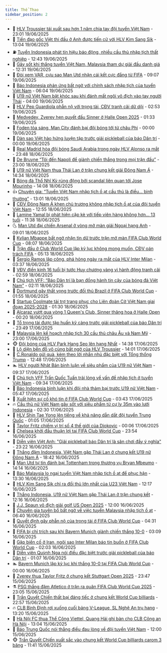 ```yaml
---
title: Thể Thao
sidebar_position: 2
---
```


<!-- dantri-the-thao:START -->
- 🎡 [HLV Troussier tái xuất sau hơn 1 năm chia tay đội tuyển Việt Nam](https://dantri.com.vn/the-thao/hlv-troussier-tai-xuat-sau-hon-1-nam-chia-tay-doi-tuyen-viet-nam-20250619231018144.htm) - 23:01 19/06/2025
- 💯 [Tiền đạo gốc Việt thi đấu ở Anh được tiến cử với HLV Kim Sang Sik](https://dantri.com.vn/the-thao/tien-dao-goc-viet-thi-dau-o-anh-duoc-tien-cu-voi-hlv-kim-sang-sik-20250619195144622.htm) - 13:04 19/06/2025
- ⛽️ [Tuyển Indonesia phát tín hiệu báo động, nhiều cầu thủ nhập tịch thất nghiệp](https://dantri.com.vn/the-thao/tuyen-indonesia-phat-tin-hieu-bao-dong-nhieu-cau-thu-nhap-tich-that-nghiep-20250619181959494.htm) - 12:43 19/06/2025
- 💃 [Gây sốt khi thắng tuyển Việt Nam, Malaysia tham dự giải đấu danh giá](https://dantri.com.vn/the-thao/gay-sot-khi-thang-tuyen-viet-nam-malaysia-tham-du-giai-dau-danh-gia-20250619191559299.htm) - 12:31 19/06/2025
- 🌈 [Đòi xem VAR, cựu sao Man Utd nhận cái kết cực đắng từ FIFA](https://dantri.com.vn/the-thao/doi-xem-var-cuu-sao-man-utd-nhan-cai-ket-cuc-dang-tu-fifa-20250619160651906.htm) - 09:07 19/06/2025
- 🦅 [Báo Indonesia phản ứng bất ngờ với chính sách nhập tịch của tuyển Việt Nam](https://dantri.com.vn/the-thao/bao-indonesia-phan-ung-bat-ngo-voi-chinh-sach-nhap-tich-cua-tuyen-viet-nam-20250619130428628.htm) - 06:04 19/06/2025
- 🌝 [U19 nữ Việt Nam bật khóc sau khi đánh mất ngôi vô địch vào tay người Thái](https://dantri.com.vn/the-thao/u19-nu-viet-nam-bat-khoc-sau-khi-danh-mat-ngoi-vo-dich-vao-tay-nguoi-thai-20250618234931166.htm) - 04:00 19/06/2025
- 🚀 [HLV Pep Guardiola phẫn nộ với trọng tài, CĐV tranh cãi dữ dội](https://dantri.com.vn/the-thao/hlv-pep-guardiola-phan-no-voi-trong-tai-cdv-tranh-cai-du-doi-20250619095246733.htm) - 02:53 19/06/2025
- 🎉 [Medvedev, Zverev hẹn quyết đấu Sinner ở Halle Open 2025](https://dantri.com.vn/the-thao/medvedev-zverev-hen-quyet-dau-sinner-o-halle-open-2025-20250619083208590.htm) - 01:33 19/06/2025
- 📝 [Foden tỏa sáng, Man City đánh bại đội bóng tới từ châu Phi](https://dantri.com.vn/the-thao/foden-toa-sang-man-city-danh-bai-doi-bong-toi-tu-chau-phi-20250619070004826.htm) - 00:00 19/06/2025
- 🦄 [Dàn sao Việt hào hứng luyện tập trước giải pickleball của báo Dân trí](https://dantri.com.vn/the-thao/dan-sao-viet-hao-hung-luyen-tap-truoc-giai-pickleball-cua-bao-dan-tri-20250618154800515.htm) - 00:00 19/06/2025
- 🎉 [Real Madrid hòa đội bóng Saudi Arabia trong ngày HLV Alonso ra mắt](https://dantri.com.vn/the-thao/real-madrid-hoa-doi-bong-saudi-arabia-trong-ngay-hlv-alonso-ra-mat-20250619064719580.htm) - 23:48 18/06/2025
- 💼 [De Bruyne “Tôi đến Napoli để giành chiến thắng trong mọi trận đấu”](https://dantri.com.vn/the-thao/de-bruyne-toi-den-napoli-de-gianh-chien-thang-trong-moi-tran-dau-20250619003212234.htm) - 23:00 18/06/2025
- 🤡 [U19 nữ Việt Nam thua Thái Lan ở trận chung kết giải Đông Nam Á](https://dantri.com.vn/the-thao/u19-nu-viet-nam-thua-thai-lan-o-tran-chung-ket-giai-dong-nam-a-20250618213153278.htm) - 14:34 18/06/2025
- 🦆 [Bóng đá Thổ Nhĩ Kỳ rúng động bởi scandal liên quan tới Jose Mourinho](https://dantri.com.vn/the-thao/bong-da-tho-nhi-ky-rung-dong-boi-scandal-lien-quan-toi-jose-mourinho-20250618210811016.htm) - 14:08 18/06/2025
- 👍 [Chuyên gia: “Tuyển Việt Nam nhập tịch ồ ạt cầu thủ là điều… bình thường”](https://dantri.com.vn/the-thao/chuyen-gia-tuyen-viet-nam-nhap-tich-o-at-cau-thu-la-dieu-binh-thuong-20250618192009568.htm) - 13:01 18/06/2025
- 💼 [CĐV Đông Nam Á khen chủ trương không nhập tịch ồ ạt của đội tuyển Việt Nam](https://dantri.com.vn/the-thao/cdv-dong-nam-a-khen-chu-truong-khong-nhap-tich-o-at-cua-doi-tuyen-viet-nam-20250618181518781.htm) - 12:55 18/06/2025
- 🦒 [Lamine Yamal bị phát hiện cặp kè với tiếp viên hàng không hơn… 13 tuổi](https://dantri.com.vn/the-thao/lamine-yamal-bi-phat-hien-cap-ke-voi-tiep-vien-hang-khong-hon-13-tuoi-20250618183802834.htm) - 11:38 18/06/2025
- 🌜 [Man Utd đại chiến Arsenal ở vòng mở màn giải Ngoại hạng Anh](https://dantri.com.vn/the-thao/man-utd-dai-chien-arsenal-o-vong-mo-man-giai-ngoai-hang-anh-20250618155314126.htm) - 09:01 18/06/2025
- 🦆 [Kylian Mbappe bất ngờ nhận tin dữ trước trận mở màn FIFA Club World Cup](https://dantri.com.vn/the-thao/kylian-mbappe-bat-ngo-nhan-tin-du-truoc-tran-mo-man-fifa-club-world-cup-20250618150702794.htm) - 08:07 18/06/2025
- 💪 [Trận đấu ở Club World Cup lập kỷ lục không mong muốn, CĐV oán trách FIFA](https://dantri.com.vn/the-thao/tran-dau-o-club-world-cup-lap-ky-luc-khong-mong-muon-cdv-oan-trach-fifa-20250618121234311.htm) - 05:13 18/06/2025
- 🧠 [Sergio Ramos lập công, phá hỏng ngày ra mắt của HLV Inter Milan](https://dantri.com.vn/the-thao/sergio-ramos-lap-cong-pha-hong-ngay-ra-mat-cua-hlv-inter-milan-20250618103736453.htm) - 03:37 18/06/2025
- 🦄 [VĐV điền kinh 16 tuổi bị tước Huy chương vàng vì hành động tranh cãi](https://dantri.com.vn/the-thao/vdv-dien-kinh-16-tuoi-bi-tuoc-huy-chuong-vang-vi-hanh-dong-tranh-cai-20250618095922279.htm) - 02:59 18/06/2025
- 🥸 [Chủ tịch VFF: “Báo Dân trí là bạn đồng hành tin cậy của bóng đá Việt Nam”](https://dantri.com.vn/the-thao/chu-tich-vff-bao-dan-tri-la-ban-dong-hanh-tin-cay-cua-bong-da-viet-nam-20250614234027187.htm) - 02:11 18/06/2025
- 🤠 [Dortmund gây thất vọng trước đối thủ Brazil ở FIFA Club World Cup](https://dantri.com.vn/the-thao/dortmund-gay-that-vong-truoc-doi-thu-brazil-o-fifa-club-world-cup-20250618072513744.htm) - 01:55 18/06/2025
- 👺 [Startup Coolmate tài trợ trang phục cho Liên đoàn Cờ Việt Nam giai đoạn 2025-2028](https://dantri.com.vn/the-thao/startup-coolmate-tai-tro-trang-phuc-cho-lien-doan-co-viet-nam-giai-doan-2025-2028-20250617230556532.htm) - 01:30 18/06/2025
- 📝 [Alcaraz vượt qua vòng 1 Queen&#39;s Club, Sinner thăng hoa ở Halle Open](https://dantri.com.vn/the-thao/alcaraz-vuot-qua-vong-1-queens-club-sinner-thang-hoa-o-halle-open-20250618071857572.htm) - 00:20 18/06/2025
- 🦆 [Tổ trọng tài được tập huấn kỹ càng trước giải pickleball của báo Dân trí](https://dantri.com.vn/the-thao/to-trong-tai-duoc-tap-huan-ky-cang-truoc-giai-pickleball-cua-bao-dan-tri-20250617223657357.htm) - 23:49 17/06/2025
- 🥳 [Malaysia lên kế hoạch nhập tịch 30 cầu thủ châu Âu và Nam Mỹ](https://dantri.com.vn/the-thao/malaysia-len-ke-hoach-nhap-tich-30-cau-thu-chau-au-va-nam-my-20250617171653893.htm) - 23:00 17/06/2025
- 🐵 [Đội bóng của HLV Park Hang Seo lên hạng Nhất](https://dantri.com.vn/the-thao/doi-bong-cua-hlv-park-hang-seo-len-hang-nhat-20250617213816420.htm) - 14:38 17/06/2025
- 🤩 [Lộ diện bến đỗ vô cùng bất ngờ của HLV Troussier](https://dantri.com.vn/the-thao/lo-dien-ben-do-vo-cung-bat-ngo-cua-hlv-troussier-20250617205010399.htm) - 14:01 17/06/2025
- 🤠 [C.Ronaldo gửi quà, kèm theo lời nhắn nhủ đặc biệt với Tổng thống Trump](https://dantri.com.vn/the-thao/cronaldo-gui-qua-kem-theo-loi-nhan-nhu-dac-biet-voi-tong-thong-trump-20250617194800016.htm) - 12:48 17/06/2025
- 🏊 [HLV người Nhật Bản bình luận về siêu phẩm của U19 nữ Việt Nam](https://dantri.com.vn/the-thao/hlv-nguoi-nhat-ban-binh-luan-ve-sieu-pham-cua-u19-nu-viet-nam-20250617120414369.htm) - 09:37 17/06/2025
- 🗽 [Chủ tịch VFF Trần Quốc Tuấn trải lòng về vấn đề nhập tịch ở tuyển Việt Nam](https://dantri.com.vn/the-thao/chu-tich-vff-tran-quoc-tuan-trai-long-ve-van-de-nhap-tich-o-tuyen-viet-nam-20250617163325735.htm) - 09:34 17/06/2025
- 🚀 [Báo Indonesia bình luận khi đội nhà thảm bại trước U19 nữ Việt Nam](https://dantri.com.vn/the-thao/bao-indonesia-binh-luan-khi-doi-nha-tham-bai-truoc-u19-nu-viet-nam-20250617124741935.htm) - 05:47 17/06/2025
- 🎉 [Xuất hiện sự cố khó tin ở FIFA Club World Cup](https://dantri.com.vn/the-thao/xuat-hien-su-co-kho-tin-o-fifa-club-world-cup-20250617104341163.htm) - 03:43 17/06/2025
- 🔥 [Cầu thủ nữ Việt Nam gây sốt với siêu phẩm từ cự ly 35m vào lưới Indonesia](https://dantri.com.vn/the-thao/cau-thu-nu-viet-nam-gay-sot-voi-sieu-pham-tu-cu-ly-35m-vao-luoi-indonesia-20250617092020448.htm) - 02:30 17/06/2025
- 🎉 [HLV Shin Tae Yong lên tiếng về khả năng dẫn dắt đội tuyển Trung Quốc](https://dantri.com.vn/the-thao/hlv-shin-tae-yong-len-tieng-ve-kha-nang-dan-dat-doi-tuyen-trung-quoc-20250616230558442.htm) - 01:05 17/06/2025
- 🎡 [Taylor Fritz chiếm vị trí số 4 thế giới của Djokovic](https://dantri.com.vn/the-thao/taylor-fritz-chiem-vi-tri-so-4-the-gioi-cua-djokovic-20250617070445986.htm) - 00:06 17/06/2025
- 🐻 [Chelsea khởi đầu thuận lợi tại FIFA Club World Cup](https://dantri.com.vn/the-thao/chelsea-khoi-dau-thuan-loi-tai-fifa-club-world-cup-20250617065354294.htm) - 23:54 16/06/2025
- 🌊 [Diễn viên Việt Anh: &quot;Giải pickleball báo Dân trí là sân chơi đầy ý nghĩa&quot;](https://dantri.com.vn/the-thao/dien-vien-viet-anh-giai-pickleball-bao-dan-tri-la-san-choi-day-y-nghia-20250616231819741.htm) - 23:22 16/06/2025
- 💃 [Thắng đậm Indonesia, Việt Nam gặp Thái Lan ở chung kết U19 nữ Đông Nam Á](https://dantri.com.vn/the-thao/thang-dam-indonesia-viet-nam-gap-thai-lan-o-chung-ket-u19-nu-dong-nam-a-20250616221352823.htm) - 18:42 16/06/2025
- 🤔 [Man Utd tự tin đánh bại Tottenham trong thương vụ Bryan Mbeumo](https://dantri.com.vn/the-thao/man-utd-tu-tin-danh-bai-tottenham-trong-thuong-vu-bryan-mbeumo-20250616211349181.htm) - 14:14 16/06/2025
- 🤭 [Báo Malaysia lo ngại tuyển Việt Nam nhập tịch ồ ạt để phục hận](https://dantri.com.vn/the-thao/bao-malaysia-lo-ngai-tuyen-viet-nam-nhap-tich-o-at-de-phuc-han-20250616195121369.htm) - 13:30 16/06/2025
- 👹 [HLV Kim Sang Sik chỉ ra đối thủ lớn nhất của U23 Việt Nam](https://dantri.com.vn/the-thao/hlv-kim-sang-sik-chi-ra-doi-thu-lon-nhat-cua-u23-viet-nam-20250616191603022.htm) - 12:17 16/06/2025
- 🗽 [Thắng Indonesia, U19 nữ Việt Nam gặp Thái Lan ở trận chung kết](https://dantri.com.vn/the-thao/thang-indonesia-u19-nu-viet-nam-gap-thai-lan-o-tran-chung-ket-20250616215941613.htm) - 12:16 16/06/2025
- 🥳 [J.J. Spaun vô địch giải golf US Open 2025](https://dantri.com.vn/the-thao/jj-spaun-vo-dich-giai-golf-us-open-2025-20250616143912046.htm) - 12:00 16/06/2025
- 💃 [Chuyên gia tuyên bố bất ngờ về việc tuyển Malaysia nhập tịch ồ ạt](https://dantri.com.vn/the-thao/chuyen-gia-tuyen-bo-bat-ngo-ve-viec-tuyen-malaysia-nhap-tich-o-at-20250616134013783.htm) - 06:40 16/06/2025
- 🧰 [Quyết định gây phẫn nộ của trọng tài ở FIFA Club World Cup](https://dantri.com.vn/the-thao/quyet-dinh-gay-phan-no-cua-trong-tai-o-fifa-club-world-cup-20250616113130559.htm) - 04:31 16/06/2025
- 💪 [FIFA bị chỉ trích sau khi Bayern Munich giành chiến thắng 10-0](https://dantri.com.vn/the-thao/fifa-bi-chi-trich-sau-khi-bayern-munich-gianh-chien-thang-10-0-20250616093834320.htm) - 03:09 16/06/2025
- 🚀 [Gặp biến cố ở Iran, ngôi sao Inter Milan báo tin buồn ở FIFA Club World Cup](https://dantri.com.vn/the-thao/gap-bien-co-o-iran-ngoi-sao-inter-milan-bao-tin-buon-o-fifa-club-world-cup-20250616090352122.htm) - 02:03 16/06/2025
- 🤠 [Diễn viên Quỳnh Nga nói điều đặc biệt trước giải pickleball của báo Dân trí](https://dantri.com.vn/the-thao/dien-vien-quynh-nga-noi-dieu-dac-biet-truoc-giai-pickleball-cua-bao-dan-tri-20250615232728002.htm) - 01:07 16/06/2025
- 🏊 [Bayern Munich lập kỷ lục khi thắng 10-0 tại FIFA Club World Cup](https://dantri.com.vn/the-thao/bayern-munich-lap-ky-luc-khi-thang-10-0-tai-fifa-club-world-cup-20250616071341531.htm) - 00:00 16/06/2025
- 🦄 [Zverev thua Taylor Fritz ở chung kết Stuttgart Open 2025](https://dantri.com.vn/the-thao/zverev-thua-taylor-fritz-o-chung-ket-stuttgart-open-2025-20250616064534704.htm) - 23:47 15/06/2025
- ⚗️ [PSG thắng đậm Atletico ở trận ra quân FIFA Club World Cup 2025](https://dantri.com.vn/the-thao/psg-thang-dam-atletico-o-tran-ra-quan-fifa-club-world-cup-2025-20250616060457416.htm) - 23:05 15/06/2025
- 🥷 [Trần Quyết Chiến thất bại đáng tiếc ở chung kết World Cup billiards](https://dantri.com.vn/the-thao/tran-quyet-chien-that-bai-dang-tiec-o-chung-ket-world-cup-billiards-20250615232023239.htm) - 22:57 15/06/2025
- 🔥 [CLB Bình Định rơi xuống cuối bảng V-League, SL Nghệ An trụ hạng](https://dantri.com.vn/the-thao/clb-binh-dinh-roi-xuong-cuoi-bang-v-league-sl-nghe-an-tru-hang-20250615200816519.htm) - 13:20 15/06/2025
- 🦅 [Hà Nội FC thua Thể Công Viettel, Quang Hải ghi bàn cho CLB Công an Hà Nội](https://dantri.com.vn/the-thao/ha-noi-fc-thua-the-cong-viettel-quang-hai-ghi-ban-cho-clb-cong-an-ha-noi-20250615200136712.htm) - 13:04 15/06/2025
- 🌝 [Báo Trung Quốc nói thẳng điều đau lòng về đội tuyển Việt Nam](https://dantri.com.vn/the-thao/bao-trung-quoc-noi-thang-dieu-dau-long-ve-doi-tuyen-viet-nam-20250615183230894.htm) - 12:00 15/06/2025
- 🐵 [Trần Quyết Chiến xuất sắc vào chung kết World Cup billiards carom 3 băng](https://dantri.com.vn/the-thao/tran-quyet-chien-xuat-sac-vao-chung-ket-world-cup-billiards-carom-3-bang-20250615183810881.htm) - 11:41 15/06/2025<!-- dantri-the-thao:END -->
